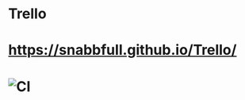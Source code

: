 # Trello

# https://snabbfull.github.io/Trello/

# ![CI](https://github.com/snabbfull/Trello/actions/workflows/web.yml/badge.svg)
